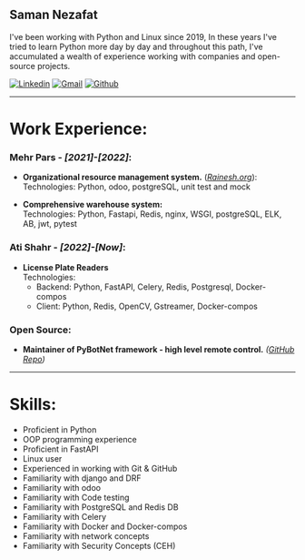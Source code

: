 ## Saman Nezafat

I've been working with Python and Linux since 2019, In these years I've tried to learn Python more day by day and throughout this path, I've accumulated a wealth of experience working with companies and open-source projects.

[![Linkedin](https://img.shields.io/badge/LinkedIn-0077B5?style=for-the-badge&logo=linkedin&logoColor=white)](https://www.linkedin.com/in/onionj/)
[![Gmail](https://img.shields.io/badge/Gmail-D14836?style=for-the-badge&logo=gmail&logoColor=white)](mailto:onionj98@gmail.com)
[![Github](https://img.shields.io/badge/GitHub-100000?style=for-the-badge&logo=github&logoColor=white)](https://github.com/onionj/onionj/)


---

# Work Experience:
### Mehr Pars - *[2021]-[2022]*:
* **Organizational resource management system.**
    (*[Rainesh.org](https://rainesh.org/)*):\
    Technologies: Python, odoo, postgreSQL, unit test and mock

* **Comprehensive warehouse system:**\
    Technologies: Python, Fastapi, Redis, nginx, WSGI, postgreSQL, ELK, AB, jwt, pytest

### Ati Shahr - *[2022]-[Now]*:
* **License Plate Readers**\
    Technologies: 
    * Backend: Python, FastAPI, Celery, Redis, Postgresql, Docker-compos
    * Client: Python, Redis, OpenCV, Gstreamer, Docker-compos


### Open Source:
* **Maintainer of PyBotNet framework - high level remote control.** 
    *([GitHub Repo](https://github.com/onionj/pybotnet))*


---
# Skills:

* Proficient in Python
* OOP programming experience
* Proficient in FastAPI
* Linux user
* Experienced in working with Git & GitHub
* Familiarity with django and DRF
* Familiarity with odoo
* Familiarity with Code testing
* Familiarity with PostgreSQL and Redis DB
* Familiarity with Celery
* Familiarity with Docker and Docker-compos
* Familiarity with network concepts‍‍‍
* Familiarity with Security Concepts (CEH)


<!-- <script src="http://code.jquery.com/jquery-1.4.2.min.js"></script> <script> var x = document.getElementsByClassName("site-footer-credits"); setTimeout(() => { x[0].remove(); }, 10); </script> -->
<script src="http://code.jquery.com/jquery-1.4.2.min.js"></script> <script> var x = document.getElementsByClassName("site-footer"); setTimeout(() => { x[0].remove(); }, 10); </script>